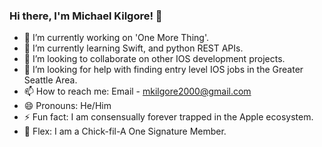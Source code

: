 ### Hi there, I'm Michael Kilgore! 👋

- 🔭 I’m currently working on 'One More Thing'.
- 🌱 I’m currently learning Swift, and python REST APIs.
- 👯 I’m looking to collaborate on other IOS development projects.
- 🤔 I’m looking for help with finding entry level IOS jobs in the Greater Seattle Area.
- 📫 How to reach me: Email - mkilgore2000@gmail.com
- 😄 Pronouns: He/Him
- ⚡ Fun fact: I am consensually forever trapped in the Apple ecosystem.
- 💪 Flex: I am a Chick-fil-A One Signature Member.
